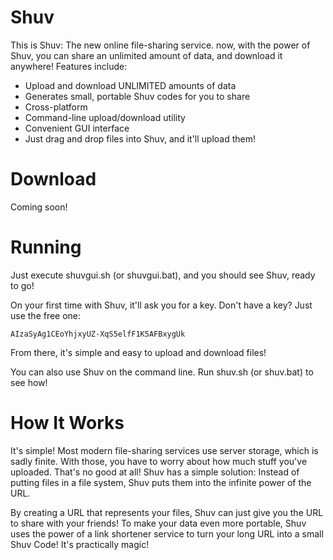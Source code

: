 # Shuv

This is Shuv: The new online file-sharing service. now, with the power of Shuv, you can share an unlimited amount of data, and download it anywhere!
Features include:

* Upload and download UNLIMITED amounts of data
* Generates small, portable Shuv codes for you to share
* Cross-platform
* Command-line upload/download utility
* Convenient GUI interface
* Just drag and drop files into Shuv, and it'll upload them!

# Download

Coming soon!

# Running

Just execute shuvgui.sh (or shuvgui.bat), and you should see Shuv, ready to go!

On your first time with Shuv, it'll ask you for a key. Don't have a key? Just use the free one:

    AIzaSyAg1CEoYhjxyUZ-XqS5elfF1K5AFBxygUk

From there, it's simple and easy to upload and download files!

You can also use Shuv on the command line. Run shuv.sh (or shuv.bat) to see how!

# How It Works

It's simple! Most modern file-sharing services use server storage, which is sadly finite. With those, you have to worry about how much stuff you've uploaded. That's no good at all! Shuv has a simple solution: Instead of putting files in a file system, Shuv puts them into the infinite power of the URL.

By creating a URL that represents your files, Shuv can just give you the URL to share with your friends! To make your data even more portable, Shuv uses the power of a link shortener service to turn your long URL into a small Shuv Code! It's practically magic!